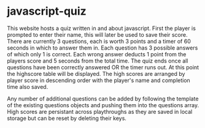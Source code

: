 # javascript-quiz
 
This website hosts a quiz written in and about javascript. First the player is prompted to enter their name, this will later be used to save their score. There are currently 3 questions, each is worth 3 points and a timer of 60 seconds in which to answer them in. Each question has 3 possible answers of which only 1 is correct. Each wrong answer deducts 1 point from the players score and 5 seconds from the total time. The quiz ends once all questions have been correctly answered OR the timer runs out. At this point the highscore table will be displayed. The high scores are arranged by player score in descending order with the player's name and completion time also saved. 

Any number of additional questions can be added by following the template of the existing questions objects and pushing them into the questions array. High scores are persistant across playthroughs as they are saved in local storage but can be reset by deleting their keys. 